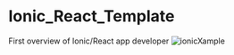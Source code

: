 # Ionic_React_Template
First overview of Ionic/React app developer
![ionicXample](https://github.com/walval24/Ionic_React_Template/assets/121091703/e9bba3e0-67a1-45d2-b763-22e47920e23b)
